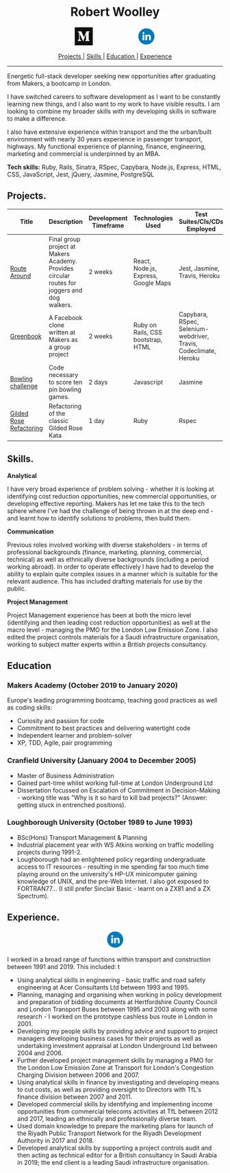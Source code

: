 <h1 align="center">Robert Woolley</h1>
<p align="center">
<a href="https://medium.com/@robertwoolley99">
<img src="./images/Medium-App-Icon-2017.png" alt="medium" hspace="50" height="42" width="42"></a>
<a href="https://www.linkedin.com/in/robertwoolley/">
<img src="./images/linkedin_circle_color-512.png" alt="linkedin" hspace="50" height="42" width="42"></a></p>

<div align="center">

[Projects ](#projects) |
[Skills ](#skills) |
[Education ](#education) |
[Experience ](#experience) 

</div>

---------

Energetic full-stack developer seeking new opportunities after graduating from Makers, a bootcamp in London.

I have switched careers to software development as I want to be constantly learning new things, and I also want to my work to have visible results.  I am looking to combine my broader skills with my developing skills in software to make a difference.

I also have extensive experience within transport and the the urban/built environment with nearly 30 years experience in passenger transport, highways.  My functional experience of planning, finance, engineering, marketing and commercial is underpinned by an MBA.

<b>Tech skills:</b> Ruby, Rails, Sinatra, RSpec, Capybara, Node.js, Express, HTML, CSS, JavaScript, Jest, jQuery, Jasmine, PostgreSQL

## <a name="Projects"></a>Projects.
| Title | Description | Development Timeframe | Technologies Used | Test Suites/CIs/CDs Employed |
|--|--|--|--|--|
|<a href="https://github.com/Fantastic-Makers-Group-2-final-Project/Route_Around">Route Around</a> | Final group project at Makers Academy. Provides circular routes for joggers and dog walkers. | 2 weeks | React, Node.js, Express, Google Maps |Jest, Jasmine, Travis,  Heroku |
|<a href="https://github.com/robertwoolley99/acebook-greenbook">Greenbook</a> | A Facebook clone written at Makers as a group project | 2 weeks | Ruby on Rails, CSS bootstrap, HTML | Capybara, RSpec, Selenium-webdriver, Travis, Codeclimate, Heroku |
  |<a href="https://github.com/robertwoolley99/bowling-challenge">Bowling challenge</a> | Code necessary to score ten pin bowling games. | 2 days | Javascript | Jasmine |
  | <a href="https://github.com/robertwoolley99/GildedRoseKata">Gilded Rose Refactoring</a> | Refactoring of the classic Gilded Rose Kata | 1 day | Ruby  | Rspec |
## <a name="Skills"></a>Skills.
<b>Analytical</b>

I have very broad experience of problem solving - whether it is looking at identifying cost reduction opportunities, new commercial opportunities, or developing effective reporting.  Makers has let me take this to the tech sphere where I've had the challenge of being thrown in at the deep end - and learnt how to identify solutions to problems, then build them.

<b>Communication</b>

Previous roles involved working with diverse stakeholders - in terms of professional backgrounds (finance, marketing, planning, commercial, technical) as well as ethnically diverse backgrounds (including a period working abroad).  In order to operate effectively I have had to develop the ability to explain quite complex issues in a manner which is suitable for the relevant audience.  This has included drafting materials for use by the public.

<b>Project Management</b>

Project Management experience has been at both the micro level (identifying and then leading cost reduction opportunities) as well at the macro  level - managing the PMO for the London Low Emission Zone.  I also edited the project controls materials for a Saudi infrastructure organisation, working to subject matter experts within a British projects consultancy.

## <a name="Education"></a>Education
### Makers Academy (October 2019 to January 2020)
Europe's leading programming bootcamp, teaching good practices as well as coding skills:
* Curiosity and passion for code
* Commitment to best practices and delivering watertight code
* Independent learner and problem-solver
* XP, TDD, Agile, pair programming

### Cranfield University (January 2004 to December 2005)
* Master of Business Administration
* Gained part-time whilst working full-time at London Underground Ltd
* Dissertation focussed on Escalation of Commitment in Decision-Making - working title was "Why is it so hard to kill bad projects?" (Answer: getting stuck in entrenched positions).

### Loughborough University (October 1989 to June 1993)
* BSc(Hons) Transport Management & Planning
* Industrial placement year with WS Atkins working on traffic modelling projects during 1991-2.
* Loughborough had an enlightened policy regarding undergraduate access to IT resources - resulting in me spending far too much time playing around on the university's HP-UX minicomputer gaining knowledge of UNIX, and the pre-Web Internet.  I also got exposed to FORTRAN77... (I still prefer Sinclair Basic - learnt on a ZX81 and a ZX Spectrum).

## <a name="Experience"></a> Experience.
<p align="center">
<a href="https://www.linkedin.com/in/robertwoolley/">
<img src="./images/linkedin_circle_color-512.png" alt="linkedin" hspace="50" height="42" width="42"></a></p>
I worked in a broad range of functions within transport and construction between 1991 and 2019.  This included:    
t

* Using analytical skills in engineering - basic traffic and road safety engineering at Acer Consultants Ltd between 1993 and 1995.   
* Planning, managing and organising when working in policy development and preparation of bidding documents at Hertfordshire County Council and London Transport Buses between 1995 and 2003 along with some research - I worked on the prototype cashless bus route in London in 2001.  
* Developing my people skills by providing advice and support to project managers developing business cases for their projects as well as undertaking investment appraisal at London Underground Ltd between 2004 and 2006.   
* Further developed project management skills by managing a PMO for the London Low Emission Zone at Transport for London's Congestion Charging Division between 2006 and 2007.   
* Using analytical skills in finance by investigating and developing means to cut costs, as well as providing oversight to Directors with TfL's finance division between 2007 and 2011.   
* Developed commercial skills by identifying and implementing income opportunities from commercial telecoms activities at TfL between 2012 and 2017, leading an ethnically and professionally diverse team.
* Used domain knowledge to prepare the marketing plans for launch of the Riyadh Public Transport Network for the Riyadh Development Authority in 2017 and 2018.   
* Developed analytical skills by supporting a project controls audit and then acting as technical editor for a British consultancy in Saudi Arabia in 2019; the end client is a leading Saudi infrastructure organisation.
